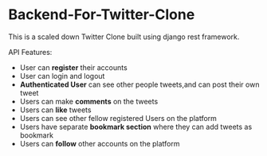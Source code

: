 # Backend-For-Twitter-Clone

This is a scaled down Twitter Clone built using django rest framework.

API Features:

 - User can **register** their accounts 
 - User can login and logout 
 - **Authenticated User** can see other people tweets,and can post their own tweet
 - Users can make **comments** on the tweets
 - Users can **like** tweets
 - Users can see other fellow registered Users on the platform
 - Users have separate **bookmark section** where they can add tweets as bookmark
 - Users can **follow** other accounts on the platform
